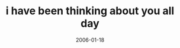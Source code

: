 ---
layout: base.njk
title : 'i have been thinking about you all day' 
view_title : 'i have been thinking about you all day' 
year : '2006' 
date : '2006-01-18' 
img_file : '/drawing/ihavebeenthinkingaboutyoual.png' 
html_file : 'ihavebeenthinkingaboutyoual' 
next_html : 'whyareyouleavingmenow.html' 
year_order : '8' 
permalink : "title/{{html_file}}.html"
---